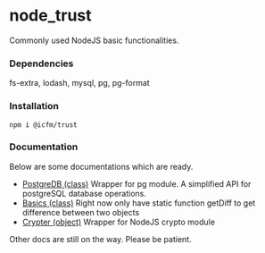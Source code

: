 # node_trust
Commonly used NodeJS basic functionalities.

### Dependencies
fs-extra, lodash, mysql, pg, pg-format

### Installation
`npm i @icfm/trust`

### Documentation
Below are some documentations which are ready.
- [PostgreDB (class)](https://github.com/fandisus/node_trust/blob/master/src/PostgreDB.md "PostgreDB (class)") Wrapper for pg module. A simplified API for postgreSQL database operations.
- [Basics (class)](https://github.com/fandisus/node_trust/blob/master/src/Basics.md "Basics (class)") Right now only have static function getDiff to get difference between two objects
- [Crypter (object)](https://github.com/fandisus/node_trust/blob/master/src/Crypter.md "Crypter (object)") Wrapper for NodeJS crypto module

Other docs are still on the way. Please be patient.